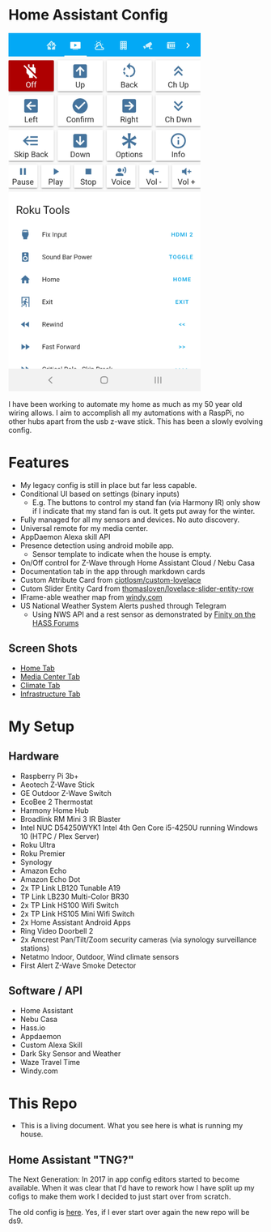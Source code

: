 # Home Assistant Config

![Universal remote phone view](www/screenshots/media_mobile.png)

I have been working to automate my home as much as my 50 year old wiring allows. I aim to accomplish all my automations with a RaspPi, no other hubs apart from the usb z-wave stick. This has been a slowly evolving config.

# Features

* My legacy config is still in place but far less capable.
* Conditional UI based on settings (binary inputs)
  * E.g. The buttons to control my stand fan (via Harmony IR) only show if I indicate that my stand fan is out. It gets put away for the winter.
* Fully managed for all my sensors and devices. No auto discovery.
* Universal remote for my media center.
* AppDaemon Alexa skill API
* Presence detection using android mobile app.
  * Sensor template to indicate when the house is empty.
* On/Off control for Z-Wave through Home Assistant Cloud / Nebu Casa
* Documentation tab in the app through markdown cards
* Custom Attribute Card from [ciotlosm/custom-lovelace](https://github.com/ciotlosm/custom-lovelace)
* Cutom Slider Entity Card from [thomasloven/lovelace-slider-entity-row](https://github.com/thomasloven/lovelace-slider-entity-row)
* IFrame-able weather map from [windy.com](https://www.windy.com/)
* US National Weather System Alerts pushed through Telegram
  * Using NWS API and a rest sensor as demonstrated by [Finity on the HASS Forums](https://community.home-assistant.io/t/severe-weather-alerts-from-the-us-national-weather-service/71853)

## Screen Shots

* [Home Tab](www/screenshots/home.png)
* [Media Center Tab](www/screenshots/media.png)
* [Climate Tab](www/screenshots/climate.png)
* [Infrastructure Tab](www/screenshots/infrastructure.png)

# My Setup

## Hardware

* Raspberry Pi 3b+
* Aeotech Z-Wave Stick
* GE Outdoor Z-Wave Switch
* EcoBee 2 Thermostat
* Harmony Home Hub
* Broadlink RM Mini 3 IR Blaster
* Intel NUC D54250WYK1 Intel 4th Gen Core i5-4250U running Windows 10 (HTPC / Plex Server)
* Roku Ultra
* Roku Premier
* Synology
* Amazon Echo
* Amazon Echo Dot
* 2x TP Link LB120 Tunable A19
* TP Link LB230 Multi-Color BR30
* 2x TP Link HS100 Wifi Switch
* 2x TP Link HS105 Mini Wifi Switch
* 2x Home Assistant Android Apps
* Ring Video Doorbell 2
* 2x Amcrest Pan/Tilt/Zoom security cameras (via synology surveillance stations)
* Netatmo Indoor, Outdoor, Wind climate sensors
* First Alert Z-Wave Smoke Detector

## Software / API

* Home Assistant
* Nebu Casa
* Hass.io
* Appdaemon
* Custom Alexa Skill
* Dark Sky Sensor and Weather
* Waze Travel Time
* Windy.com

# This Repo

* This is a living document. What you see here is what is running my house.

## Home Assistant "TNG?"

The Next Generation: In 2017 in app config editors started to become available. When it was clear that I'd have to rework how I have split up my cofigs to make them work I decided to just start over from scratch.

The old config is [here](https://github.com/Bishma/homeassistant). Yes, if I ever start over again the new repo will be ds9.